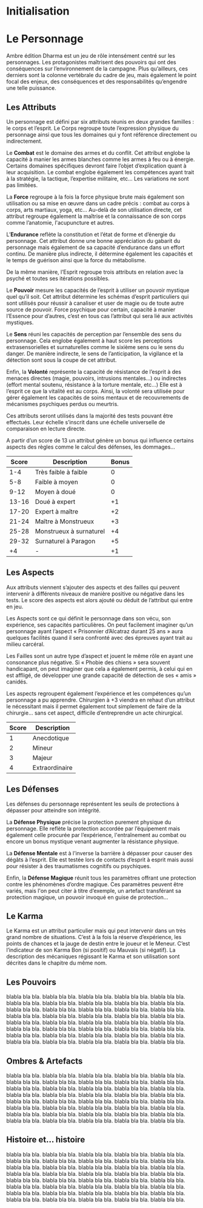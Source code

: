 # Initialisation

# Le Personnage

Ambre édition Dharma est un jeu de rôle intensément centré sur les personnages. Les protagonistes maîtrisent des pouvoirs qui ont des conséquences sur l’environnement de la campagne. Plus qu’ailleurs, ces derniers sont la colonne vertébrale du cadre de jeu, mais également le point focal des enjeux, des conséquences et des responsabilités qu’engendre une telle puissance.

## Les Attributs


Un personnage est défini par six attributs réunis en deux grandes familles : le corps et l’esprit. Le Corps regroupe toute l’expression physique du personnage ainsi que tous les domaines qui y font référence directement ou indirectement. 

Le **Combat** est le domaine des armes et du conflit. Cet attribut englobe la capacité à manier les armes blanches comme les armes à feu ou à énergie. Certains domaines spécifiques devront faire l’objet d’explication quant à leur acquisition. Le combat englobe également les compétences ayant trait à la stratégie, la tactique, l’expertise militaire, etc… Les variations ne sont pas limitées.


La **Force** regroupe à la fois la force physique brute mais également son utilisation ou sa mise en œuvre dans un cadre précis : combat au corps à corps, arts martiaux, yoga, etc… Au-delà de son utilisation directe, cet attribut regroupe également la maîtrise et la connaissance de son corps comme l’anatomie, l'acupuncture et autres. 

L’**Endurance** reflète la constitution et l’état de forme et d’énergie du personnage. Cet attribut donne une bonne appréciation du gabarit du personnage mais également de sa capacité d’endurance dans un effort continu. De manière plus indirecte, il détermine également les capacités et le temps de guérison ainsi que la force du métabolisme.

De la même manière, l’Esprit regroupe trois attributs en relation avec la psyché et toutes ses itérations possibles.

Le **Pouvoir** mesure les capacités de l’esprit à utiliser un pouvoir mystique quel qu’il soit. Cet attribut détermine les schémas d’esprit particuliers qui sont utilisés pour réussir à canaliser et user de magie ou de toute autre source de pouvoir. Force psychique pour certain, capacité à manier l’Essence pour d’autres, c’est en tous cas l’attribut qui sera lié aux activités mystiques.


Le **Sens** réuni les capacités de perception par l’ensemble des sens du personnage. Cela englobe également à haut score les perceptions extrasensorielles et surnaturelles comme le sixième sens ou le sens du danger. De manière indirecte, le sens de l’anticipation, la vigilance et la détection sont sous la coupe de cet attribut.

Enfin, la **Volonté** représente la capacité de résistance de l’esprit à des menaces directes (magie, pouvoirs, intrusions mentales…) ou indirectes (effort mental soutenu, résistance à la torture mentale, etc…) Elle est à l’esprit ce que la vitalité est au corps. Ainsi, la volonté sera utilisée pour gérer également les capacités de soins mentaux et de recouvrements de mécanismes psychiques perdus ou meurtris.

Ces attributs seront utilisés dans la majorité des tests pouvant être effectués. Leur échelle s’inscrit dans une échelle universelle de comparaison en lecture directe. 

A partir d’un score de 13 un attribut génère un bonus qui influence certains aspects des règles comme le calcul des défenses, les dommages...

| **Score** | **Description**         | **Bonus** |
| --------- | ----------------------- | --------- |
| 1-4       | Très faible à faible    | 0         |
| 5-8       | Faible à moyen          | 0         |
| 9-12      | Moyen à doué            | 0         |
| 13-16     | Doué à expert           | +1        |
| 17-20     | Expert à maître         | +2        |
| 21-24     | Maître à Monstrueux     | +3        |
| 25-28     | Monstrueux à surnaturel | +4        |
| 29-32     | Surnaturel à Paragon    | +5        |
| +4        | -                       | +1        |

##  Les Aspects

Aux attributs viennent s’ajouter des aspects et des failles qui peuvent intervenir à différents niveaux de manière positive ou négative dans les tests. Le score des aspects est alors ajouté ou déduit de l’attribut qui entre en jeu.

Les Aspects sont ce qui définit le personnage dans son vécu, son expérience, ses capacités particulières. On peut facilement imaginer qu’un personnage ayant l’aspect « Prisonnier d’Alcatraz durant 25 ans » aura quelques facilités quand il sera confronté avec des épreuves ayant trait au milieu carcéral.

Les Failles sont un autre type d’aspect et jouent le même rôle en ayant une consonance plus négative. Si « Phobie des chiens » sera souvent handicapant, on peut imaginer que cela a également permis, à celui qui en est affligé, de développer une grande capacité de détection de ses « amis » canidés.

Les aspects regroupent également l’expérience et les compétences qu’un personnage a pu apprendre. Chirurgien à +3 viendra en rehaut d’un attribut le nécessitant mais il permet également tout simplement de faire de la chirurgie… sans cet aspect, difficile d’entreprendre un acte chirurgical.

| **Score** | **Description** |
| --------- | --------------- |
| 1         | Anecdotique     |
| 2         | Mineur          |
| 3         | Majeur          |
| 4         | Extraordinaire  |

## Les Défenses

Les défenses du personnage représentent les seuils de protections à dépasser pour atteindre son intégrité.

La **Défense Physique** précise la protection purement physique du personnage. Elle reflète la protection accordée par l’équipement mais également celle procurée par l’expérience, l'entraînement au combat ou encore un bonus mystique venant augmenter la résistance physique. 

La **Défense Mentale** est à l’inverse la barrière à dépasser pour causer des dégâts à l’esprit. Elle est testée lors de contacts d’esprit à esprit mais aussi pour résister à des traumatismes cognitifs ou psychiques.

Enfin, la **Défense Magique** réunit tous les paramètres offrant une protection contre les phénomènes d’ordre magique. Ces paramètres peuvent être variés, mais l'on peut citer à titre d’exemple, un artefact transférant sa protection magique, un pouvoir invoqué en guise de protection…

## Le Karma

Le Karma est un attribut particulier mais qui peut intervenir dans un très grand nombre de situations. C’est à la fois la réserve d’expérience, les points de chances et la jauge de destin entre le joueur et le Meneur. C’est l’indicateur de son Karma Bon (si positif) ou Mauvais (si négatif). La description des mécaniques régissant le Karma et son utilisation sont décrites dans le chapitre du même nom.

## Les Pouvoirs


 blabla bla bla. blabla bla bla. blabla bla bla. blabla bla bla. blabla bla bla. blabla bla bla. blabla bla bla. blabla bla bla. blabla bla bla. blabla bla bla. blabla bla bla. blabla bla bla. blabla bla bla. blabla bla bla. blabla bla bla. blabla bla bla. blabla bla bla. blabla bla bla. blabla bla bla. blabla bla bla. blabla bla bla. blabla bla bla. blabla bla bla. blabla bla bla. blabla bla bla. blabla bla bla. blabla bla bla. blabla bla bla. blabla bla bla. blabla bla bla. blabla bla bla. blabla bla bla. blabla bla bla. blabla bla bla. blabla bla bla. blabla bla bla. blabla bla bla. blabla bla bla. blabla bla bla. blabla bla bla. 

## Ombres & Artefacts


blabla bla bla. blabla bla bla. blabla bla bla. blabla bla bla. blabla bla bla. blabla bla bla. blabla bla bla. blabla bla bla. blabla bla bla. blabla bla bla. blabla bla bla. blabla bla bla. blabla bla bla. blabla bla bla. blabla bla bla. blabla bla bla. blabla bla bla. blabla bla bla. blabla bla bla. blabla bla bla. blabla bla bla. blabla bla bla. blabla bla bla. blabla bla bla. blabla bla bla. blabla bla bla. blabla bla bla. blabla bla bla. blabla bla bla. blabla bla bla. blabla bla bla. blabla bla bla. blabla bla bla. blabla bla bla. blabla bla bla. blabla bla bla. blabla bla bla. blabla bla bla. blabla bla bla. blabla bla bla.

## Histoire et… histoire

blabla bla bla. blabla bla bla. blabla bla bla. blabla bla bla. blabla bla bla. blabla bla bla. blabla bla bla. blabla bla bla. blabla bla bla. blabla bla bla. blabla bla bla. blabla bla bla. blabla bla bla. blabla bla bla. blabla bla bla. blabla bla bla. blabla bla bla. blabla bla bla. blabla bla bla. blabla bla bla. blabla bla bla. blabla bla bla. blabla bla bla. blabla bla bla. blabla bla bla. blabla bla bla. blabla bla bla. blabla bla bla. blabla bla bla. blabla bla bla. blabla bla bla. blabla bla bla. blabla bla bla. blabla bla bla. blabla bla bla. blabla bla bla. blabla bla bla. blabla bla bla. blabla bla bla. blabla bla bla.

 

 
